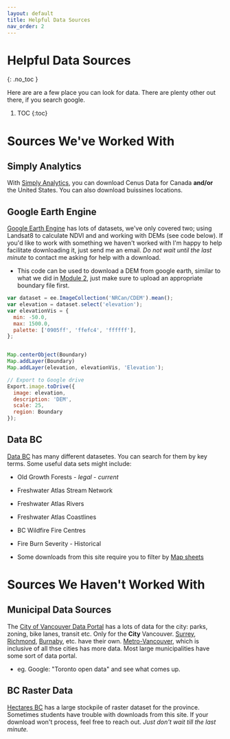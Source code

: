```yaml
---
layout: default
title: Helpful Data Sources
nav_order: 2
---
```


# Helpful Data Sources
{: .no_toc }

Here are are a few place you can look for data.  There are plenty other out there, if you search google.

1. TOC
{:toc}



# Sources We've Worked With

## Simply Analytics

With [Simply Analytics](https://resources.library.ubc.ca/page.php?id=1044), you can download Cenus Data for Canada **and/or** the United States.  You can also download buissines locations.

## Google Earth Engine

[Google Earth Engine](https://developers.google.com/earth-engine/datasets/) has lots of datasets, we've only covered two; using Landsat8 to calculate NDVI and and working with DEMs (see code below).  If you'd like to work with something we haven't worked with I'm happy to help facilitate downloading it, just send me an email.  *Do not wait until the last minute* to contact me asking for help with a download.
* This code can be used to download a DEM from google earth, similar to what we did in [Module 2](https://june-skeeter.github.io/Module2_GEOS270/docs/Application_Part2.html#calculating-ndvi-with-google-earth-engine), just make sure to upload an appropriate boundary file first.

```javascript
var dataset = ee.ImageCollection('NRCan/CDEM').mean();
var elevation = dataset.select('elevation');
var elevationVis = {
  min: -50.0,
  max: 1500.0,
  palette: ['0905ff', 'ffefc4', 'ffffff'],
};


Map.centerObject(Boundary)
Map.addLayer(Boundary)
Map.addLayer(elevation, elevationVis, 'Elevation');

// Export to Google drive
Export.image.toDrive({
  image: elevation,
  description: 'DEM',
  scale: 25,
  region: Boundary
});
````

## Data BC

[Data BC](https://data.gov.bc.ca/) has many different datasetes.  You can search for them by key terms.  Some useful data sets might include:

* Old Growth Forests *- legal - current*
* Freshwater Atlas Stream Network
* Freshwater Atlas Rivers
* Freshwater Atlas Coastlines
* BC Wildfire Fire Centres
* Fire Burn Severity - Historical



* Some downloads from this site require you to filter by [Map sheets](https://open.canada.ca/data/en/dataset/055919c2-101e-4329-bfd7-1d0c333c0e62)


# Sources We Haven't Worked With

## Municipal Data Sources

The [City of Vancouver Data Portal](https://opendata.vancouver.ca/pages/home/) has a lots of data for the city: parks, zoning, bike lanes, transit etc.  Only for the **City** Vancouver.  [Surrey](https://www.surrey.ca/services-payments/online-services/open-data), [Richmond](https://www.richmond.ca/discover/maps.htm), [Burnaby](https://www.burnaby.ca/services-and-payments/maps-and-open-data), etc. have their own.  [Metro-Vancouver](http://www.metrovancouver.org/data#k=), which is inclusive of all thse cities has more data.  Most large municipalities have some sort of data portal.
* eg.  Google: "Toronto open data" and see what comes up.

## BC Raster Data

[Hectares BC](https://www.hectaresbc.org/app/habc/HaBC.html?type=raster&query=climatenormal.map) has a large stockpile of raster dataset for the province.  Sometimes students have trouble with downloads from this site.  If your download won't process, feel free to reach out.  *Just don't wait till the last minute.*
